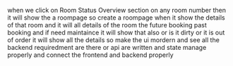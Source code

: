 when we click on Room Status Overview section on any  room number then it will show the a roompage so create a roompage when it show the details of that room and it will all details of the room the future booking past booking and if need maintaince it will show that also or is it dirty or it is out of order it will show all the details so make the ui  mordern and see all the backend requiredment are there or api are written and state manage properly and connect the frontend and backend properly